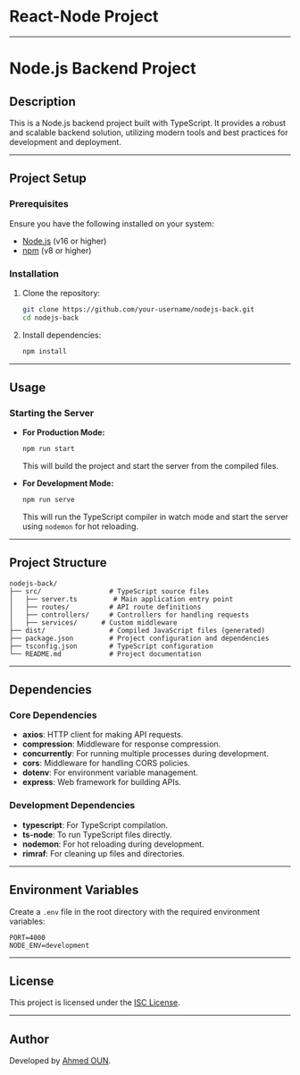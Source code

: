 # React-Node Project

---

# Node.js Backend Project
## Description

This is a Node.js backend project built with TypeScript. It provides a robust and scalable backend solution, utilizing modern tools and best practices for development and deployment.

---

## Project Setup

### Prerequisites

Ensure you have the following installed on your system:

- [Node.js](https://nodejs.org/) (v16 or higher)
- [npm](https://www.npmjs.com/) (v8 or higher)

### Installation

1. Clone the repository:
   ```bash
   git clone https://github.com/your-username/nodejs-back.git
   cd nodejs-back
   ```

2. Install dependencies:
   ```bash
   npm install
   ```

---

## Usage

### Starting the Server

- **For Production Mode:**
  ```bash
  npm run start
  ```
  This will build the project and start the server from the compiled files.

- **For Development Mode:**
  ```bash
  npm run serve
  ```
  This will run the TypeScript compiler in watch mode and start the server using `nodemon` for hot reloading.

---

## Project Structure

```
nodejs-back/
├── src/                 # TypeScript source files
│   ├── server.ts         # Main application entry point
│   ├── routes/          # API route definitions
│   ├── controllers/     # Controllers for handling requests
│   ├── services/      # Custom middleware
├── dist/                # Compiled JavaScript files (generated)
├── package.json         # Project configuration and dependencies
├── tsconfig.json        # TypeScript configuration
└── README.md            # Project documentation
```

---

## Dependencies

### Core Dependencies
- **axios**: HTTP client for making API requests.
- **compression**: Middleware for response compression.
- **concurrently**: For running multiple processes during development.
- **cors**: Middleware for handling CORS policies.
- **dotenv**: For environment variable management.
- **express**: Web framework for building APIs.

### Development Dependencies
- **typescript**: For TypeScript compilation.
- **ts-node**: To run TypeScript files directly.
- **nodemon**: For hot reloading during development.
- **rimraf**: For cleaning up files and directories.

---

## Environment Variables

Create a `.env` file in the root directory with the required environment variables:

```env
PORT=4000
NODE_ENV=development
```

---

## License

This project is licensed under the [ISC License](https://opensource.org/licenses/ISC).

---

## Author

Developed by [Ahmed OUN](https://github.com/ahmed3oun).
